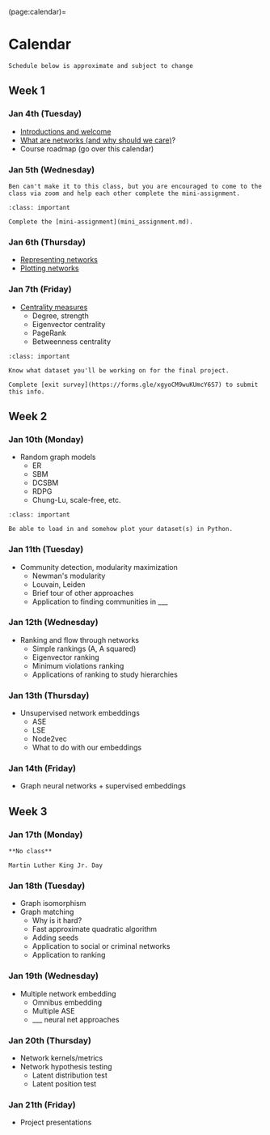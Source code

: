 (page:calendar)=
# Calendar 
```{note}
Schedule below is approximate and subject to change
```

## Week 1
### Jan 4th (Tuesday)
- [Introductions and welcome](https://bdpedigo.github.io/networks-course/welcome.html)
- [What are networks (and why should we care)]([what_are_networks](https://bdpedigo.github.io/networks-course/what_are_networks.html))?
- Course roadmap (go over this calendar)


### Jan 5th (Wednesday)
```{warning} 
Ben can't make it to this class, but you are encouraged to come to the class via zoom and help each other complete the mini-assignment.
```

```{admonition} Due
:class: important

Complete the [mini-assignment](mini_assignment.md).
```

### Jan 6th (Thursday)
- [Representing networks](representing_networks.ipynb)
- [Plotting networks](plotting_networks.ipynb)

### Jan 7th (Friday)
- [Centrality measures](centrality.ipynb)
   - Degree, strength
   - Eigenvector centrality
   - PageRank
   - Betweenness centrality

```{admonition} Due
:class: important

Know what dataset you'll be working on for the final project.

Complete [exit survey](https://forms.gle/xgyoCM9wuKUmcY6S7) to submit this info.
```

## Week 2
### Jan 10th (Monday)
- Random graph models
   - ER
   - SBM
   - DCSBM
   - RDPG
   - Chung-Lu, scale-free, etc.


```{admonition} Due
:class: important

Be able to load in and somehow plot your dataset(s) in Python.
```

### Jan 11th (Tuesday)
- Community detection, modularity maximization
   - Newman's modularity
   - Louvain, Leiden
   - Brief tour of other approaches
   - Application to finding communities in ___

### Jan 12th (Wednesday)
- Ranking and flow through networks
   - Simple rankings (A, A squared)
   - Eigenvector ranking
   - Minimum violations ranking
   - Applications of ranking to study hierarchies

### Jan 13th (Thursday)
- Unsupervised network embeddings
  - ASE
  - LSE 
  - Node2vec
  - What to do with our embeddings 

### Jan 14th (Friday)
- Graph neural networks + supervised embeddings

## Week 3
### Jan 17th (Monday)
```{warning} 
**No class**

Martin Luther King Jr. Day
```

### Jan 18th (Tuesday)
- Graph isomorphism
- Graph matching
   - Why is it hard?
   - Fast approximate quadratic algorithm
   - Adding seeds
   - Application to social or criminal networks
   - Application to ranking

### Jan 19th (Wednesday)
- Multiple network embedding
   - Omnibus embedding
   - Multiple ASE
   - ___ neural net approaches

### Jan 20th (Thursday)
- Network kernels/metrics
- Network hypothesis testing
   - Latent distribution test
   - Latent position test 

### Jan 21th (Friday)
- Project presentations
